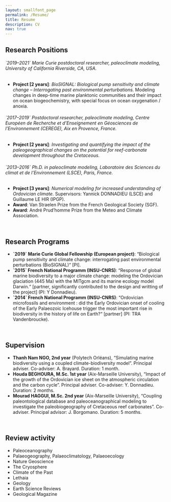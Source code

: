 ```yaml
---
layout: smallfont_page
permalink: /Resume/
title: Resume
description: CV
nav: true
---
```


<h2>Research Positions</h2>

<h6>`2019–2021` Marie Curie postdoctoral researcher, paleoclimate modeling, University of California Riverside, CA, USA.</h6> 
<ul>
<li><b>Project [2 years]</b>: <i>BioSIGNAL: Biological pump sensitivity and climate change – Interrogating past environmental perturbations.</i> Modeling changes in deep-time marine planktonic communities and their impact on ocean biogeochemistry, with special focus on ocean oxygenation / anoxia.</li>
</ul>

<h6>`2017–2019` Postdoctoral researcher, paleoclimate modeling, Centre Européen de Recherche et d’Enseignement en Géosciences de l’Environnement (CEREGE), Aix en Provence, France. </h6> 
<ul>
<li><b>Project [2 years]</b>: <i>Investigating and quantifying the impact of the paleogeographical changes on the potential for reef-carbonate development throughout the Cretaceous.</i> </li>
</ul>

<h6>`2013–2016` Ph.D. in paleoclimate modeling, Laboratoire des Sciences du climat et de l’Environnement (LSCE), Paris, France.</h6> 
<ul>
<li><b>Project [3 years]</b>: <i>Numerical modeling for increased understanding of Ordovician climate.</i> Supervisors: Yannick DONNADIEU (LSCE) and Guillaume LE HIR (IPGP).</li>
<li><b>Award</b>: Van Straelen Prize from the French Geological Society (SGF).</li>
<li><b>Award</b>: André Prud’homme Prize from the Meteo and Climate Association.</li>
</ul>

<p>&nbsp;</p>

<h2>Research Programs</h2>

<ul>
<li><b>`2019` Marie Curie Global Fellowship (European project)</b>: “Biological pump sensitivity and climate change: interrogating past environmental perturbations (BioSIGNAL)“ [PI].</li>

<li><b>`2015` French National Programm (INSU-CNRS)</b>: “Response of global marine biodiversity to a major climate change: modeling the Ordovician glaciation (445 Ma) with the MITgcm and its marine ecology model Darwin.“ [partner, significantly contributed to the design and writting of the project] (PI: Y Donnadieu).</li>

<li><b>`2014` French National Programm (INSU-CNRS)</b>: “Ordovician microfossils and environment : did the Early Ordovician onset of cooling of the Early Palaeozoic Icehouse trigger the most important rise in biodiversity in the history of life on Earth?“ [partner] (PI: TRA Vandenbroucke).</li>
</ul>

<p>&nbsp;</p>

<h2>Supervision</h2>

<ul>
<li><b>Thanh Nam NGO, 2nd year</b> (Polytech Orléans), “Simulating marine biodiversity using a coupled climate-biodiversity model”. Principal adviser. Co-adviser: A. Brayard. Duration: 1 month.</li>

<li><b>Houda BEGHOURA, M.Sc. 1st year</b> (Aix-Marseille University), “Impact of the growth of the Ordovician ice sheet on the atmospheric circulation and the carbon cycle”. Principal adviser. Co-adviser: Y. Donnadieu. Duration: 2 months.</li>

<li><b>Mourad HAGGUI, M.Sc. 2nd year</b> (Aix-Marseille University), “Coupling paleontological database and paleoceanographical modeling to investigate the paleobiogeography of Cretaceous reef carbonates”. Co-adviser. Principal advisor: J. Borgomano. Duration: 5 months.</li>
</ul>

<p>&nbsp;</p>

<h2>Review activity</h2>

<ul>
<li>Paleoceanography</li>
<li>Palaeogeography, Palaeoclimatology, Palaeoecology</li>
<li>Nature Geoscience</li>
<li>The Cryosphere</li>
<li>Climate of the Past</li>
<li>Lethaia</li>
<li>Geology</li>
<li>Earth Science Reviews</li>
<li>Geological Magazine</li>
</ul>
